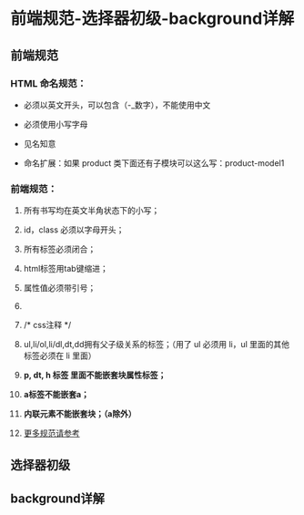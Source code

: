 # 前端规范-选择器初级-background详解

## 前端规范

### HTML 命名规范：

* 必须以英文开头，可以包含（-_数字），不能使用中文

* 必须使用小写字母

* 见名知意

* 命名扩展：如果 product 类下面还有子模块可以这么写：product-model1

### 前端规范：

1. 所有书写均在英文半角状态下的小写；

2. id，class 必须以字母开头；

3. 所有标签必须闭合；

4. html标签用tab键缩进；

5. 属性值必须带引号；

6. <!-- html注释 -->

7. /* css注释 */

8. ul,li/ol,li/dl,dt,dd拥有父子级关系的标签；（用了 ul 必须用 li，ul 里面的其他标签必须在 li 里面）

9. **p, dt, h 标签  里面不能嵌套块属性标签；**

10. **a标签不能嵌套a；**

11. **内联元素不能嵌套块；（a除外）**

12. [更多规范请参考](https://github.com/MrQuJL/html-quick-start/blob/master/05_前端规范-选择器初级-background详解/README.md "更多规范请参考")

## 选择器初级



## background详解





